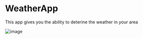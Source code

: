 # WeatherApp
This app gives you the ability to deterine the weather in your area

![image](https://user-images.githubusercontent.com/46053514/218157131-2439ef85-dc7b-4fe2-94bc-acb16d735185.png)

